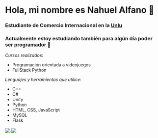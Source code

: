 # Hola, mi nombre es **Nahuel Alfano** :wave:
### Estudiante de Comercio Internacional en la <a href="https://www.unlu.edu.ar">Unlu</a>
### Actualmente estoy estudiando también para algún día poder ser programador :muscle:

_Cursos realizados_:
* Programación orientada a videojuegos
* FullStack Python

_Lenguajes y herramientas que utilice_:
* C++
* C#
* Unity
* Python
* HTML, CSS, JavaScript
* MySQL
* Flask


<a href="https://github.com/nahuelalfano/repositories">
  <img align="center" src="https://github-readme-stats.vercel.app/api?username=nahuelalfano&show_icons=true&theme=onedark&hide=stars,contribs" />
</a>
<a href="https://github.com/nahuelalfano/repositories">
  <img align="center" src="https://github-readme-stats.vercel.app/api/top-langs/?username=nahuelalfano&layout=compact" />
</a>
